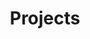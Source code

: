 ---
layout: projects
title: "Projects"
permalink: "/projects/"
header:
  image_fullwidth: header_unsplash_12.png
---